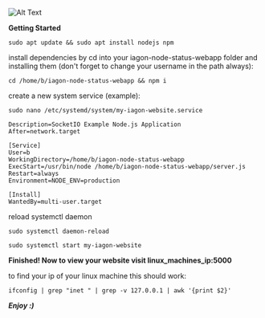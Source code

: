 
![Alt Text](https://i.imgur.com/VPrYAxH.png)


**Getting Started**

```
sudo apt update && sudo apt install nodejs npm
```

install dependencies by cd into your iagon-node-status-webapp folder and installing them (don't forget to change your username in the path always):

```
cd /home/b/iagon-node-status-webapp && npm i
```

create a new system service (example):

```
sudo nano /etc/systemd/system/my-iagon-website.service
```



```[Unit]
Description=SocketIO Example Node.js Application
After=network.target

[Service]
User=b
WorkingDirectory=/home/b/iagon-node-status-webapp
ExecStart=/usr/bin/node /home/b/iagon-node-status-webapp/server.js
Restart=always
Environment=NODE_ENV=production

[Install]
WantedBy=multi-user.target
```

reload systemctl daemon

```
sudo systemctl daemon-reload
```


```
sudo systemctl start my-iagon-website
```

**Finished! Now to view your website visit linux_machines_ip:5000**

to find your ip of your linux machine this should work:

```
ifconfig | grep "inet " | grep -v 127.0.0.1 | awk '{print $2}'
```

***Enjoy :)***
